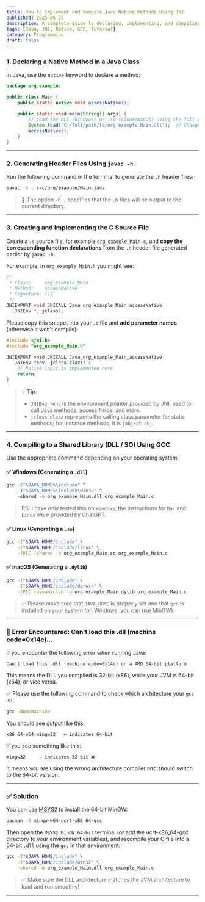 ```yaml
---
title: How to Implement and Compile Java Native Methods Using JNI
published: 2025-06-29
description: A complete guide to declaring, implementing, and compiling native methods in Java using JNI and GCC.
tags: [Java, JNI, Native, GCC, Tutorial]
category: Programming
draft: false
---
```


### 1. Declaring a Native Method in a Java Class

In Java, use the `native` keyword to declare a method:

```java
package org.example;

public class Main {
    public static native void accessNative();

    public static void main(String[] args) {
        // Load the DLL (Windows) or .so (Linux/macOS) using the full path
        System.load("C:/full/path/to/org_example_Main.dll");  // Change to the actual path
        accessNative();
    }
}
```

---

### 2. Generating Header Files Using `javac -h`

Run the following command in the terminal to generate the `.h` header files:

```bash
javac -h . src/org/example/Main.java
```

> 🔧 The option `-h .` specifies that the `.h` files will be output to the current directory.

---

### 3. Creating and Implementing the C Source File

Create a `.c` source file, for example `org_example_Main.c`, and **copy the corresponding function declarations** from the `.h` header file generated earlier by `javac -h`.

For example, in `org_example_Main.h` you might see:

```c
/*
 * Class:     org_example_Main
 * Method:    accessNative
 * Signature: ()V
 */
JNIEXPORT void JNICALL Java_org_example_Main_accessNative
  (JNIEnv *, jclass);
```

Please copy this snippet into your `.c` file and **add parameter names** (otherwise it won't compile):

```c
#include <jni.h>
#include "org_example_Main.h"

JNIEXPORT void JNICALL Java_org_example_Main_accessNative
  (JNIEnv *env, jclass clazz) {
    // Native logic is implemented here
    return;
}
```

> 💡 **Tip**:
> - `JNIEnv *env` is the environment pointer provided by JNI, used to call Java methods, access fields, and more.
> - `jclass clazz` represents the calling class parameter for static methods; for instance methods, it is `jobject obj`.

---

### 4. Compiling to a Shared Library (DLL / SO) Using GCC

Use the appropriate command depending on your operating system:

#### ✅ Windows (Generating a `.dll`)

```bash
gcc -I"%JAVA_HOME%\include" ^
    -I"%JAVA_HOME%\include\win32" ^
    -shared -o org_example_Main.dll org_example_Main.c
```

>  PS: I have only tested this on `Windows`; the instructions for `Mac` and `Linux` were provided by ChatGPT.

#### ✅ Linux (Generating a `.so`)

```bash
gcc -I"$JAVA_HOME/include" \
    -I"$JAVA_HOME/include/linux" \
    -fPIC -shared -o org_example_Main.so org_example_Main.c
```

#### ✅ macOS (Generating a `.dylib`)

```bash
gcc -I"$JAVA_HOME/include" \
    -I"$JAVA_HOME/include/darwin" \
    -fPIC -dynamiclib -o org_example_Main.dylib org_example_Main.c
```

> ✅ Please make sure that `JAVA_HOME` is properly set and that `gcc` is installed on your system (on Windows, you can use MinGW).

---

### 🧯 Error Encountered: Can't load this .dll (machine code=0x14c)...

If you encounter the following error when running Java:

```
Can't load this .dll (machine code=0x14c) on a AMD 64-bit platform
```

This means the DLL you compiled is 32-bit (x86), while your JVM is 64-bit (x64), or vice versa.

✅ Please use the following command to check which architecture your `gcc` is:

```bash
gcc -dumpmachine
```

You should see output like this:

```
x86_64-w64-mingw32   ← indicates 64-bit
```

If you see something like this:

```
mingw32     ← indicates 32-bit ❌
```

It means you are using the wrong architecture compiler and should switch to the 64-bit version.

---

### ✅ Solution

You can use [MSYS2](https://www.msys2.org/) to install the 64-bit MinGW:

```bash
pacman -S mingw-w64-ucrt-x86_64-gcc
```

Then open the `MSYS2 MinGW 64-bit` terminal (or add the ucrt-x86_64-gcc directory to your environment variables), and recompile your C file into a 64-bit `.dll` using the `gcc` in that environment:

```bash
gcc -I"$JAVA_HOME/include" \
    -I"$JAVA_HOME/include/win32" \
    -shared -o org_example_Main.dll org_example_Main.c
```

> ✅ Make sure the DLL architecture matches the JVM architecture to load and run smoothly!

---
